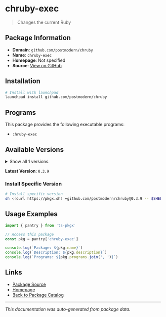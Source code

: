 # chruby-exec

> Changes the current Ruby

## Package Information

- **Domain**: `github.com/postmodern/chruby`
- **Name**: `chruby-exec`
- **Homepage**: Not specified
- **Source**: [View on GitHub](https://github.com/pkgxdev/pantry/tree/main/projects/github.com/postmodern/chruby/package.yml)

## Installation

```bash
# Install with launchpad
launchpad install github.com/postmodern/chruby
```

## Programs

This package provides the following executable programs:

- `chruby-exec`

## Available Versions

<details>
<summary>Show all 1 versions</summary>

- `0.3.9`

</details>

**Latest Version**: `0.3.9`

### Install Specific Version

```bash
# Install specific version
sh <(curl https://pkgx.sh) +github.com/postmodern/chruby@0.3.9 -- $SHELL -i
```

## Usage Examples

```typescript
import { pantry } from 'ts-pkgx'

// Access this package
const pkg = pantry['chruby-exec']

console.log(`Package: ${pkg.name}`)
console.log(`Description: ${pkg.description}`)
console.log(`Programs: ${pkg.programs.join(', ')}`)
```

## Links

- [Package Source](https://github.com/pkgxdev/pantry/tree/main/projects/github.com/postmodern/chruby/package.yml)
- [Homepage](#)
- [Back to Package Catalog](../../../package-catalog.md)

---

*This documentation was auto-generated from package data.*
